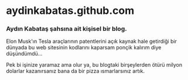 # aydinkabatas.github.com

### Aydın Kabataş şahsına ait kişisel bir blog.

Elon Musk'ın Tesla araçlarının patentlerini açık kaynak hale getirdiği bir dünyada bu web sitesinin kodlarını kaparsam ponçik kalırım diye düşündümdü...

Pek bi işinize yaramaz ama olur ya, bu blogtaki birşeylerden ötürü milyon dolarlar kazanırsanız bana da bir pizza ısmarlarsınız artık.
